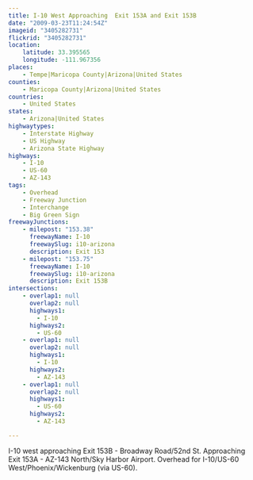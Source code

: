 ```yaml
---
title: I-10 West Approaching  Exit 153A and Exit 153B
date: "2009-03-23T11:24:54Z"
imageid: "3405282731"
flickrid: "3405282731"
location:
    latitude: 33.395565
    longitude: -111.967356
places:
    - Tempe|Maricopa County|Arizona|United States
counties:
    - Maricopa County|Arizona|United States
countries:
    - United States
states:
    - Arizona|United States
highwaytypes:
    - Interstate Highway
    - US Highway
    - Arizona State Highway
highways:
    - I-10
    - US-60
    - AZ-143
tags:
    - Overhead
    - Freeway Junction
    - Interchange
    - Big Green Sign
freewayJunctions:
    - milepost: "153.38"
      freewayName: I-10
      freewaySlug: i10-arizona
      description: Exit 153
    - milepost: "153.75"
      freewayName: I-10
      freewaySlug: i10-arizona
      description: Exit 153B
intersections:
    - overlap1: null
      overlap2: null
      highways1:
        - I-10
      highways2:
        - US-60
    - overlap1: null
      overlap2: null
      highways1:
        - I-10
      highways2:
        - AZ-143
    - overlap1: null
      overlap2: null
      highways1:
        - US-60
      highways2:
        - AZ-143

---
```

I-10 west approaching Exit 153B - Broadway Road/52nd St. Approaching Exit 153A - AZ-143 North/Sky Harbor Airport. Overhead for I-10/US-60 West/Phoenix/Wickenburg (via US-60).